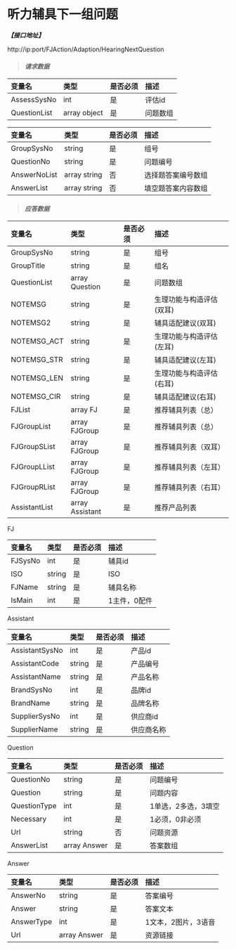 # 听力辅具下一组问题

_**【接口地址】**_

http://ip:port/FJAction/Adaption/HearingNextQuestion

> #### _请求数据_

| 变量名 | 类型 | 是否必须 | 描述 |
| :--- | :--- | :--- | :--- |
| AssessSysNo | int| 是 | 评估id |
| QuestionList | array object | 是 | 问题数组 |

| 变量名 | 类型 | 是否必须 | 描述 |
| :--- | :--- | :--- | :--- |
| GroupSysNo | string | 是 | 组号 |
| QuestionNo | string | 是 | 问题编号 |
| AnswerNoList | array string | 否 | 选择题答案编号数组 |
| AnswerList | array string | 否 | 填空题答案内容数组 |

> #### _应答数据_

| 变量名 | 类型 | 是否必须 | 描述 |
| :--- | :--- | :--- | :--- |
| GroupSysNo | string | 是 | 组号 |
| GroupTitle | string | 是 | 组名 |
| QuestionList | array Question | 是 | 问题数组 |
| NOTEMSG | string | 是 | 生理功能与构造评估(双耳) |
| NOTEMSG2 | string | 是 | 辅具适配建议(双耳) |
| NOTEMSG_ACT | string | 是 | 生理功能与构造评估(左耳) |
| NOTEMSG_STR | string | 是 | 辅具适配建议(左耳) |
| NOTEMSG_LEN | string | 是 | 生理功能与构造评估(右耳) |
| NOTEMSG_CIR | string | 是 | 辅具适配建议(右耳) |
| FJList | array FJ | 是 | 推荐辅具列表（总） |
| FJGroupList | array FJGroup | 是 | 推荐辅具列表（总） |
| FJGroupSList | array FJGroup | 是 | 推荐辅具列表（双耳） |
| FJGroupLList | array FJGroup | 是 | 推荐辅具列表（左耳） |
| FJGroupRList | array FJGroup | 是 | 推荐辅具列表（右耳） |
| AssistantList | array Assistant | 是 | 推荐产品列表 |

FJ

| 变量名 | 类型 | 是否必须 | 描述 |
| :--- | :--- | :--- | :--- |
| FJSysNo | int | 是 | 辅具id |
| ISO | string | 是 | ISO |
| FJName | string | 是 | 辅具名称 |
| IsMain | int | 是 | 1主件，0配件 |

Assistant

| 变量名 | 类型 | 是否必须 | 描述 |
| :--- | :--- | :--- | :--- |
| AssistantSysNo | int | 是 | 产品id |
| AssistantCode | string | 是 | 产品编号 |
| AssistantName | string | 是 | 产品名称 |
| BrandSysNo | int | 是 | 品牌id |
| BrandName | string | 是 | 品牌名称 |
| SupplierSysNo | int | 是 | 供应商id |
| SupplierName | string | 是 | 供应商名称 |

Question

| 变量名 | 类型 | 是否必须 | 描述 |
| :--- | :--- | :--- | :--- |
| QuestionNo | string | 是 | 问题编号 |
| Question | string | 是 | 问题内容 |
| QuestionType | int | 是 | 1单选，2多选，3填空 |
| Necessary | int | 是 | 1必须，0非必须 |
| Url | string | 否 | 问题资源 |
| AnswerList | array Answer | 是 | 答案数组 |

Answer

| 变量名 | 类型 | 是否必须 | 描述 |
| :--- | :--- | :--- | :--- |
| AnswerNo | string | 是 | 答案编号 |
| Answer | string | 是 | 答案文本 |
| AnswerType | int | 是 | 1文本，2图片，3语音 |
| Url | array Answer | 是 | 资源链接 |
